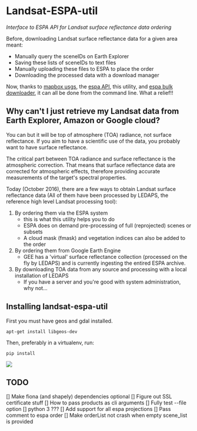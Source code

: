 # Landsat-ESPA-util
*Interface to ESPA API for Landsat surface reflectance data ordering*

Before, downloading Landsat surface reflectance data for a given area meant:
- Manually query the sceneIDs on Earth Explorer
- Saving these lists of sceneIDs to text files
- Manually uploading these files to ESPA to place the order
- Downloading the processed data with a download manager

Now, thanks to [mapbox usgs](https://github.com/mapbox/usgs), the [espa API](https://github.com/USGS-EROS/espa-api), this utility, and [espa bulk downloader](https://github.com/USGS-EROS/espa-bulk-downloader), it can all be done from the command line. What a relief!!

## Why can't I just retrieve my Landsat data from Earth Explorer, Amazon or Google cloud?

You can but it will be top of atmosphere (TOA) radiance, not surface reflectance. If you aim to have a scientific use of the data, you probably want to have surface reflectance.

The critical part between TOA radiance and surface reflectance is the atmospheric correction. That means that surface reflectance data are corrected for atmospheric effects, therefore providing accurate measurements of the target's spectral properties.

Today (October 2016), there are a few ways to obtain Landsat surface reflectance data (All of them have been processed by LEDAPS, the reference high level Landsat processing tool):
1. By ordering them via the ESPA system
    - this is what this utility helps you to do
    - ESPA does on demand pre-processing of full (reprojected) scenes or subsets
    - A cloud mask (fmask) and vegetation indices can also be added to the order
1. By ordering them from Google Earth Engine
	- GEE has a 'virtual' surface reflectance collection (processed on the fly by LEDAPS) and is currently ingesting the entired ESPA archive.
1. By downloading TOA data from any source and processing with a local installation of LEDAPS
	- If you have a server and you're good with system administration, why not...


## Installing landsat-espa-util
First you must have geos and gdal installed.

```
apt-get install libgeos-dev 
```

Then, preferably in a virtualenv, run:

```
pip install 
```

![](https://imgflip.com/i/1c7eet)


## TODO
[] Make fiona (and shapely) dependencies optional
[] Figure out SSL certificate stuff
[] How to pass products as cli arguments
[] Fully test --file option
[] python 3 ???
[] Add support for all espa projections
[] Pass comment to espa order
[] Make orderList not crash when empty scene_list is provided